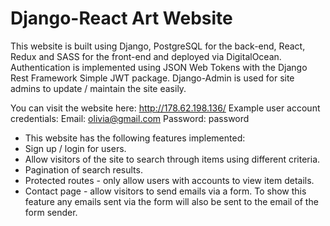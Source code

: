 # Django-React Art Website

This website is built using Django, PostgreSQL for the back-end, React, Redux and SASS for the front-end and deployed via DigitalOcean. Authentication is implemented using JSON Web Tokens with the Django Rest Framework Simple JWT package. Django-Admin is used for site admins to update / maintain the site easily.

You can visit the website here: http://178.62.198.136/
Example user account credentials:
Email: olivia@gmail.com
Password: password

- This website has the following features implemented:
- Sign up / login for users.
- Allow visitors of the site to search through items using different criteria.
- Pagination of search results.
- Protected routes - only allow users with accounts to view item details.
- Contact page - allow visitors to send emails via a form. To show this feature any emails sent via the form will also be sent to the email of the form sender.
